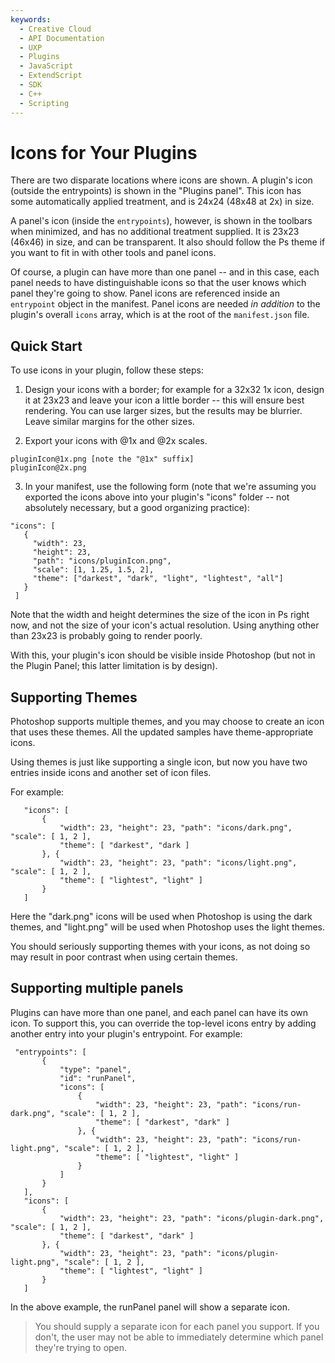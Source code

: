 ```yaml
---
keywords:
  - Creative Cloud
  - API Documentation
  - UXP
  - Plugins
  - JavaScript
  - ExtendScript
  - SDK
  - C++
  - Scripting
---
```


# Icons for Your Plugins

There are two disparate locations where icons are shown. A plugin's icon (outside the entrypoints) is shown in the "Plugins panel". This icon has some automatically applied treatment, and is 24x24 (48x48 at 2x) in size.

A panel's icon (inside the `entrypoints`), however, is shown in the toolbars when minimized, and has no additional treatment supplied. It is 23x23 (46x46) in size, and can be transparent. It also should follow the Ps theme if you want to fit in with other tools and panel icons.

Of course, a plugin can have more than one panel -- and in this case, each panel needs to have distinguishable icons so that the user knows which panel they're going to show. Panel icons are referenced inside an `entrypoint` object in the manifest. Panel icons are needed *in addition* to the plugin's overall `icons` array, which is at the root of the `manifest.json` file.


## Quick Start
To use icons in your plugin, follow these steps:

1. Design your icons with a border; for example for a 32x32 1x icon, design it at 23x23 and leave your icon a little border -- this will ensure best rendering. You can use larger sizes, but the results may be blurrier. Leave similar margins for the other sizes.

2. Export your icons with @1x and @2x scales.

```
pluginIcon@1x.png [note the "@1x" suffix]
pluginIcon@2x.png
````

3. In your manifest, use the following form (note that we're assuming you exported the icons above into your plugin's "icons" folder -- not absolutely necessary, but a good organizing practice):

 ````
 "icons": [
    {
      "width": 23,
      "height": 23,
      "path": "icons/pluginIcon.png",
      "scale": [1, 1.25, 1.5, 2],
      "theme": ["darkest", "dark", "light", "lightest", "all"]
    }
  ]
````

Note that the width and height determines the size of the icon in Ps right now, and not the size of your icon's actual resolution. Using anything other than 23x23 is probably going to render poorly.

With this, your plugin's icon should be visible inside Photoshop (but not in the Plugin Panel; this latter limitation is by design).

## Supporting Themes

Photoshop supports multiple themes, and you may choose to create an icon that uses these themes. All the updated samples have theme-appropriate icons.

Using themes is just like supporting a single icon, but now you have two entries inside icons and another set of icon files.

For example:

 ````
    "icons": [
        {
            "width": 23, "height": 23, "path": "icons/dark.png", "scale": [ 1, 2 ],
            "theme": [ "darkest", "dark ]
        }, {
            "width": 23, "height": 23, "path": "icons/light.png", "scale": [ 1, 2 ],
            "theme": [ "lightest", "light" ]
        }
    ]
````

Here the "dark.png" icons will be used when Photoshop is using the dark themes, and "light.png" will be used when Photoshop uses the light themes.

You should seriously supporting themes with your icons, as not doing so may result in poor contrast when using certain themes.

## Supporting multiple panels

Plugins can have more than one panel, and each panel can have its own icon. To support this, you can override the top-level icons entry by adding another entry into your plugin's entrypoint. For example:

 ````
  "entrypoints": [
        {
            "type": "panel",
            "id": "runPanel",
            "icons": [
                {
                    "width": 23, "height": 23, "path": "icons/run-dark.png", "scale": [ 1, 2 ],
                    "theme": [ "darkest", "dark" ]
                }, {
                    "width": 23, "height": 23, "path": "icons/run-light.png", "scale": [ 1, 2 ],
                    "theme": [ "lightest", "light" ]
                }
            ]
        }
    ],
    "icons": [
        {
            "width": 23, "height": 23, "path": "icons/plugin-dark.png", "scale": [ 1, 2 ],
            "theme": [ "darkest", "dark" ]
        }, {
            "width": 23, "height": 23, "path": "icons/plugin-light.png", "scale": [ 1, 2 ],
            "theme": [ "lightest", "light" ]
        }
    ]
````

In the above example, the runPanel panel will show a separate icon.

> You should supply a separate icon for each panel you support. If you don't, the user may not be able to immediately determine which panel they're trying to open.